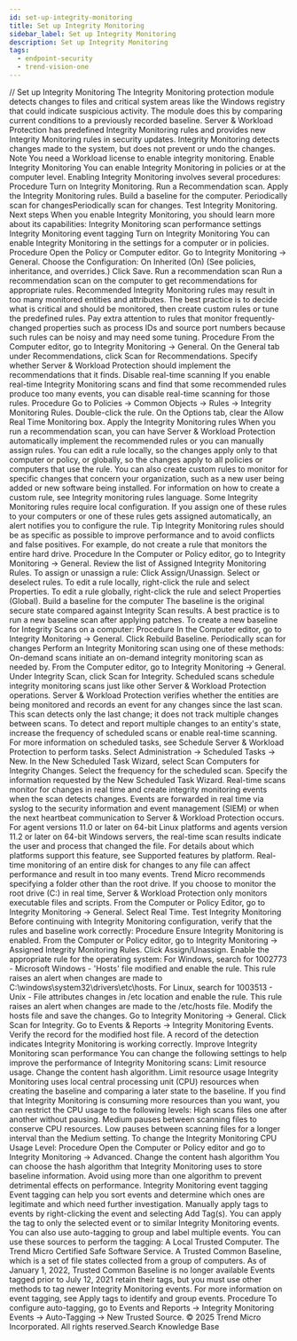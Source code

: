 ```yaml
---
id: set-up-integrity-monitoring
title: Set up Integrity Monitoring
sidebar_label: Set up Integrity Monitoring
description: Set up Integrity Monitoring
tags:
  - endpoint-security
  - trend-vision-one
---
```


/*<![CDATA[*/ $('#title').html($('meta[name=map-description]').attr('content')); /*]]>*/ Set up Integrity Monitoring The Integrity Monitoring protection module detects changes to files and critical system areas like the Windows registry that could indicate suspicious activity. The module does this by comparing current conditions to a previously recorded baseline. Server & Workload Protection has predefined Integrity Monitoring rules and provides new Integrity Monitoring rules in security updates. Integrity Monitoring detects changes made to the system, but does not prevent or undo the changes. Note You need a Workload license to enable integrity monitoring. Enable Integrity Monitoring You can enable Integrity Monitoring in policies or at the computer level. Enabling Integrity Monitoring involves several procedures: Procedure Turn on Integrity Monitoring. Run a Recommendation scan. Apply the Integrity Monitoring rules. Build a baseline for the computer. Periodically scan for changesPeriodically scan for changes. Test Integrity Monitoring. Next steps When you enable Integrity Monitoring, you should learn more about its capabilities: Integrity Monitoring scan performance settings Integrity Monitoring event tagging Turn on Integrity Monitoring You can enable Integrity Monitoring in the settings for a computer or in policies. Procedure Open the Policy or Computer editor. Go to Integrity Monitoring → General. Choose the Configuration: On Inherited (On) (See policies, inheritance, and overrides.) Click Save. Run a recommendation scan Run a recommendation scan on the computer to get recommendations for appropriate rules. Recommended Integrity Monitoring rules may result in too many monitored entities and attributes. The best practice is to decide what is critical and should be monitored, then create custom rules or tune the predefined rules. Pay extra attention to rules that monitor frequently-changed properties such as process IDs and source port numbers because such rules can be noisy and may need some tuning. Procedure From the Computer editor, go to Integrity Monitoring → General. On the General tab under Recommendations, click Scan for Recommendations. Specify whether Server & Workload Protection should implement the recommendations that it finds. Disable real-time scanning If you enable real-time Integrity Monitoring scans and find that some recommended rules produce too many events, you can disable real-time scanning for those rules. Procedure Go to Policies → Common Objects → Rules → Integrity Monitoring Rules. Double-click the rule. On the Options tab, clear the Allow Real Time Monitoring box. Apply the Integrity Monitoring rules When you run a recommendation scan, you can have Server & Workload Protection automatically implement the recommended rules or you can manually assign rules. You can edit a rule locally, so the changes apply only to that computer or policy, or globally, so the changes apply to all policies or computers that use the rule. You can also create custom rules to monitor for specific changes that concern your organization, such as a new user being added or new software being installed. For information on how to create a custom rule, see Integrity monitoring rules language. Some Integrity Monitoring rules require local configuration. If you assign one of these rules to your computers or one of these rules gets assigned automatically, an alert notifies you to configure the rule. Tip Integrity Monitoring rules should be as specific as possible to improve performance and to avoid conflicts and false positives. For example, do not create a rule that monitors the entire hard drive. Procedure In the Computer or Policy editor, go to Integrity Monitoring → General. Review the list of Assigned Integrity Monitoring Rules. To assign or unassign a rule: Click Assign/Unassign. Select or deselect rules. To edit a rule locally, right-click the rule and select Properties. To edit a rule globally, right-click the rule and select Properties (Global). Build a baseline for the computer The baseline is the original secure state compared against Integrity Scan results. A best practice is to run a new baseline scan after applying patches. To create a new baseline for Integrity Scans on a computer: Procedure In the Computer editor, go to Integrity Monitoring → General. Click Rebuild Baseline. Periodically scan for changes Perform an Integrity Monitoring scan using one of these methods: On-demand scans initiate an on-demand integrity monitoring scan as needed by. From the Computer editor, go to Integrity Monitoring → General. Under Integrity Scan, click Scan for Integrity. Scheduled scans schedule integrity monitoring scans just like other Server & Workload Protection operations. Server & Workload Protection verifies whether the entities are being monitored and records an event for any changes since the last scan. This scan detects only the last change; it does not track multiple changes between scans. To detect and report multiple changes to an entity's state, increase the frequency of scheduled scans or enable real-time scanning. For more information on scheduled tasks, see Schedule Server & Workload Protection to perform tasks. Select Administration → Scheduled Tasks → New. In the New Scheduled Task Wizard, select Scan Computers for Integrity Changes. Select the frequency for the scheduled scan. Specify the information requested by the New Scheduled Task Wizard. Real-time scans monitor for changes in real time and create integrity monitoring events when the scan detects changes. Events are forwarded in real time via syslog to the security information and event management (SIEM) or when the next heartbeat communication to Server & Workload Protection occurs. For agent versions 11.0 or later on 64-bit Linux platforms and agents version 11.2 or later on 64-bit Windows servers, the real-time scan results indicate the user and process that changed the file. For details about which platforms support this feature, see Supported features by platform. Real-time monitoring of an entire disk for changes to any file can affect performance and result in too many events. Trend Micro recommends specifying a folder other than the root drive. If you choose to monitor the root drive (C:) in real time, Server & Workload Protection only monitors executable files and scripts. From the Computer or Policy Editor, go to Integrity Monitoring → General. Select Real Time. Test Integrity Monitoring Before continuing with Integrity Monitoring configuration, verify that the rules and baseline work correctly: Procedure Ensure Integrity Monitoring is enabled. From the Computer or Policy editor, go to Integrity Monitoring → Assigned Integrity Monitoring Rules. Click Assign/Unassign. Enable the appropriate rule for the operating system: For Windows, search for 1002773 - Microsoft Windows - 'Hosts' file modified and enable the rule. This rule raises an alert when changes are made to C:\windows\system32\drivers\etc\hosts. For Linux, search for 1003513 - Unix - File attributes changes in /etc location and enable the rule. This rule raises an alert when changes are made to the /etc/hosts file. Modify the hosts file and save the changes. Go to Integrity Monitoring → General. Click Scan for Integrity. Go to Events & Reports → Integrity Monitoring Events. Verify the record for the modified host file. A record of the detection indicates Integrity Monitoring is working correctly. Improve Integrity Monitoring scan performance You can change the following settings to help improve the performance of Integrity Monitoring scans: Limit resource usage. Change the content hash algorithm. Limit resource usage Integrity Monitoring uses local central processing unit (CPU) resources when creating the baseline and comparing a later state to the baseline. If you find that Integrity Monitoring is consuming more resources than you want, you can restrict the CPU usage to the following levels: High scans files one after another without pausing. Medium pauses between scanning files to conserve CPU resources. Low pauses between scanning files for a longer interval than the Medium setting. To change the Integrity Monitoring CPU Usage Level: Procedure Open the Computer or Policy editor and go to Integrity Monitoring → Advanced. Change the content hash algorithm You can choose the hash algorithm that Integrity Monitoring uses to store baseline information. Avoid using more than one algorithm to prevent detrimental effects on performance. Integrity Monitoring event tagging Event tagging can help you sort events and determine which ones are legitimate and which need further investigation. Manually apply tags to events by right-clicking the event and selecting Add Tag(s). You can apply the tag to only the selected event or to similar Integrity Monitoring events. You can also use auto-tagging to group and label multiple events. You can use these sources to perform the tagging: A Local Trusted Computer. The Trend Micro Certified Safe Software Service. A Trusted Common Baseline, which is a set of file states collected from a group of computers. As of January 1, 2022, Trusted Common Baseline is no longer available Events tagged prior to July 12, 2021 retain their tags, but you must use other methods to tag newer Integrity Monitoring events. For more information on event tagging, see Apply tags to identify and group events. Procedure To configure auto-tagging, go to Events and Reports → Integrity Monitoring Events → Auto-Tagging → New Trusted Source. © 2025 Trend Micro Incorporated. All rights reserved.Search Knowledge Base